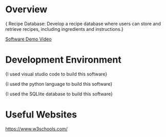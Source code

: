 # Overview

{ Recipe Database: Develop a recipe database where users can store and retrieve recipes, including ingredients and instructions.}

[Software Demo Video](https://youtu.be/m9kODvShCqo)

# Development Environment

{I used visual studio code to build this software}

{I used the python language to build this software}

{I used the SQLlite database to build this software}

# Useful Websites
https://www.w3schools.com/

